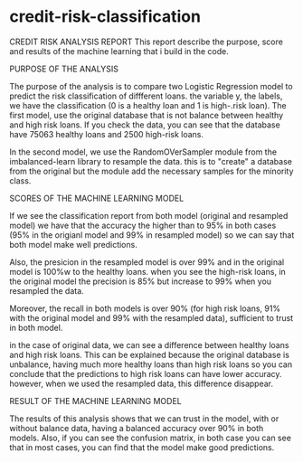 # credit-risk-classification

CREDIT RISK ANALYSIS REPORT
This report describe the purpose, score and results of the machine learning that i build in the code.

PURPOSE OF THE ANALYSIS

The purpose of the analysis is to compare two Logistic Regression model to predict the risk classification of diffferent loans. the variable y, the labels, we have the classification (0 is a healthy loan and 1 is high-.risk loan). The first model, use the original database that is not balance between healthy and high risk loans. If you check the data, you can see that the database have 75063 healthy loans and 2500 high-risk loans. 

In the second model, we use the RandomOVerSampler module from the imbalanced-learn library to resample the data. this is to "create" a database from the original but the module add the necessary samples for the minority class.

SCORES OF THE MACHINE LEARNING MODEL

If we see the classification report from both model (original and resampled model) we have that the accuracy the higher than to 95% in both cases (95% in the origianl model and 99% in resampled model) so we can say that both model make well predictions. 

Also, the presicion in the resampled model is over 99% and in the original model is 100%w to the healthy loans. when you see the high-risk loans, in the original model the precision is 85% but increase to 99% when you resampled the data.

Moreover, the recall in both models is over 90% (for high risk loans, 91% with the original model and 99% with the resampled data), sufficient to trust in both model. 

in the case of original data, we can see a difference between healthy loans and high risk loans. This can be explained because the original database is unbalance, having much more healthy loans than high risk loans so you can conclude that the predictions to high risk loans can have lower accuracy. however, when we used the resampled data, this difference disappear.

RESULT OF THE MACHINE LEARNING MODEL

The results of this analysis shows that we can trust in the model, with or without balance data, having a balanced accuracy over 90% in both models. Also, if you can see the confusion matrix, in both case you can see that in most cases, you can find that the model make good predictions.
